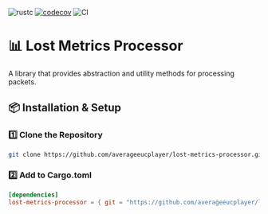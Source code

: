 ![rustc](https://img.shields.io/badge/rustc-1.85.0-blue.svg)
[![codecov](https://codecov.io/gh/averageeucplayer/lost-metrics-processor/graph/badge.svg?token=HHRGYYUNM2)](https://codecov.io/gh/averageeucplayer/lost-metrics-processor)
![CI](https://github.com/averageeucplayer/lost-metrics-processor/actions/workflows/ci.yml/badge.svg)

# 📊 Lost Metrics Processor  

A library that provides abstraction and utility methods for processing packets.

## 📦 Installation & Setup

### 1️⃣ **Clone the Repository**

```sh
git clone https://github.com/averageeucplayer/lost-metrics-processor.git
```

### 2️⃣ Add to Cargo.toml

```toml
[dependencies]
lost-metrics-processor = { git = "https://github.com/averageeucplayer/lost-metrics-processor" }
```